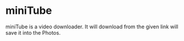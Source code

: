 # miniTube
miniTube is a video downloader. It will download from the given link will save it into the Photos.
